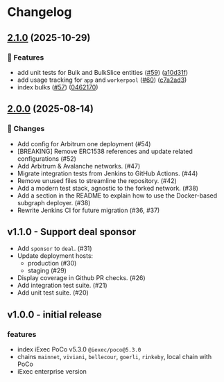 # Changelog

## [2.1.0](https://github.com/iExecBlockchainComputing/PoCo-subgraph/compare/v2.0.0...v2.1.0) (2025-10-29)


### 🚀 Features

* add unit tests for Bulk and BulkSlice entities ([#59](https://github.com/iExecBlockchainComputing/PoCo-subgraph/issues/59)) ([a10d31f](https://github.com/iExecBlockchainComputing/PoCo-subgraph/commit/a10d31ffdc02de22b5ac768cb701fab5d2ad43be))
* add usage tracking for `app` and `workerpool` ([#60](https://github.com/iExecBlockchainComputing/PoCo-subgraph/issues/60)) ([c7a2ad3](https://github.com/iExecBlockchainComputing/PoCo-subgraph/commit/c7a2ad30ae7124cd1efda74da6b08e8069ec524c))
* index bulks ([#57](https://github.com/iExecBlockchainComputing/PoCo-subgraph/issues/57)) ([0462170](https://github.com/iExecBlockchainComputing/PoCo-subgraph/commit/0462170920a58416a2dc4260e1528e0e88adc036))

## [2.0.0](https://github.com/iExecBlockchainComputing/PoCo-subgraph/compare/v1.1.0...v2.0.0) (2025-08-14)

### 🚀 Changes

* Add config for Arbitrum one deployment (#54)
* [BREAKING] Remove ERC1538 references and update related configurations (#52)
* Add Arbitrum & Avalanche networks. (#47)
* Migrate integration tests from Jenkins to GitHub Actions. (#44)
* Remove unused files to streamline the repository. (#42)
* Add a modern test stack, agnostic to the forked network. (#38)
* Add a section in the README to explain how to use the Docker-based subgraph deployer. (#38)
* Rewrite Jenkins CI for future migration (#36, #37)

## v1.1.0 - Support deal sponsor

* Add `sponsor` to `deal`. (#31)
* Update deployment hosts:
  * production (#30)
  * staging (#29)
* Display coverage in Github PR checks. (#26)
* Add integration test suite. (#21)
* Add unit test suite. (#20)

## v1.0.0 - initial release

### features

* index iExec PoCo v5.3.0 `@iexec/poco@5.3.0`
* chains `mainnet`, `viviani`, `bellecour`, `goerli`, `rinkeby`, local chain with PoCo
* iExec enterprise version
